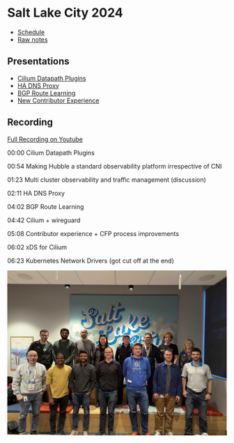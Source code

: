 # Salt Lake City 2024 

* [Schedule](https://docs.google.com/document/d/1lP9Lpcxinb3QnQ5Mfe3pDVEDWg9vDl_wEmE3IZP-ls4/edit?usp=sharing)
* [Raw notes](https://docs.google.com/document/d/10CfirzQsA0Ze-l216NYbuVuhWcC0-hXagCv7BtXK4_M/)

## Presentations

* [Cilium Datapath Plugins](./Cilium-Datapath-Plugins-Public.pdf)
* [HA DNS Proxy](./devsummit_talk.pptm)
* [BGP Route Learning](./SwaffordBGPNov2024.pdf)
* [New Contributor Experience](https://docs.google.com/presentation/d/1CCzI7rR3rgN5XmeapW29-lqauHDXkcIReJ_2D9XwTSY/edit#slide=id.p)

## Recording

[Full Recording on Youtube](https://youtu.be/iiV121VmoMM)

00:00 Cilium Datapath Plugins

00:54 Making Hubble a standard observability platform irrespective of CNI

01:23 Multi cluster observability and traffic management (discussion)

02:11 HA DNS Proxy

04:02 BGP Route Learning

04:42 Cilium + wireguard

05:08 Contributor experience + CFP process improvements

06:02 xDS for Cilium

06:23 Kubernetes Network Drivers (got cut off at the end)

![Group photo](./PXL_20241112_001646270.jpg)
